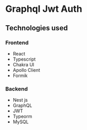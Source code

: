 # Graphql Jwt Auth

## Technologies used

### Frontend

-   React
-   Typescript
-   Chakra UI
-   Apollo Client
-   Formik

### Backend

-   Nest js
-   GraphQL
-   JWT
-   Typeorm
-   MySQL
